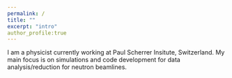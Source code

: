 ```yaml
---
permalink: /
title: ""
excerpt: "intro"
author_profile:true
---
```




I am a physicist currently working at Paul Scherrer Insitute, Switzerland.
My main focus is on simulations and code development for data analysis/reduction for neutron beamlines.
